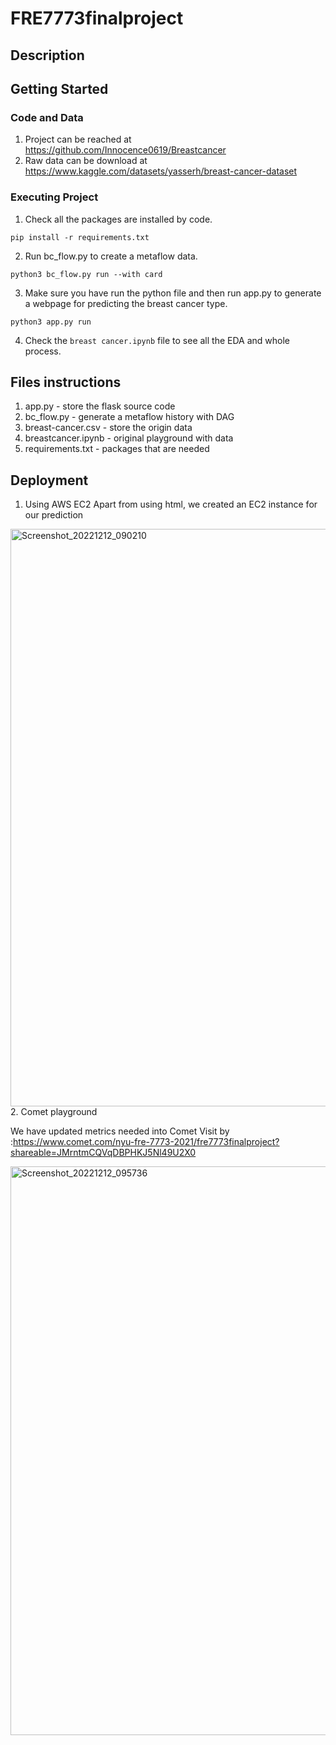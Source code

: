 # FRE7773finalproject
## Description
## Getting Started
### Code and Data
1. Project can be reached at https://github.com/Innocence0619/Breastcancer
2. Raw data can be download at https://www.kaggle.com/datasets/yasserh/breast-cancer-dataset
### Executing Project
1. Check all the packages are installed by code.

`pip install -r requirements.txt`

2. Run bc_flow.py to create a metaflow data.

`python3 bc_flow.py run --with card`

3. Make sure you have run the python file and then run app.py to generate a webpage for predicting the breast cancer type.

`python3 app.py run`

4. Check the `breast cancer.ipynb` file to see all the EDA and whole process.

## Files instructions
1. app.py - store the flask source code
2. bc_flow.py - generate a metaflow history with DAG
3. breast-cancer.csv - store the origin data
4. breastcancer.ipynb - original playground with data
5. requirements.txt - packages that are needed

## Deployment
1. Using AWS EC2 
Apart from using html, we created an EC2 instance for our prediction
<img width="924" alt="Screenshot_20221212_090210" src="https://user-images.githubusercontent.com/53091204/207222080-f7239caf-ca84-46e2-aad6-1aab7c005edc.png">
2. Comet playground

We have updated metrics needed into Comet 
Visit by :https://www.comet.com/nyu-fre-7773-2021/fre7773finalproject?shareable=JMrntmCQVqDBPHKJ5Nl49U2X0

<img width="910" alt="Screenshot_20221212_095736" src="https://user-images.githubusercontent.com/53091204/207223101-a548db88-cbcc-4a63-b940-66bcc30172b8.png">


